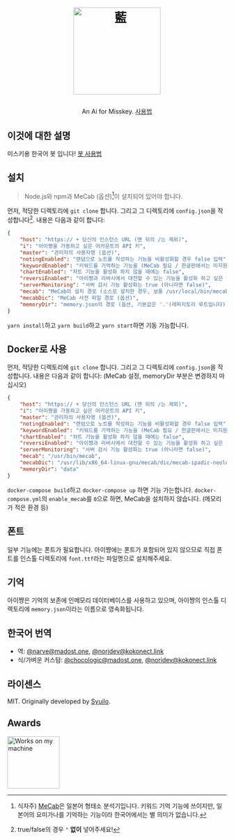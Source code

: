 <h1><p align="center"><img src="./ai.svg" alt="藍" height="200"></p></h1>
<p align="center">An Ai for Misskey. <a href="./torisetu.md">사용법</a></p>

## 이것에 대한 설명
미스키용 한국어 봇 입니다! [봇 사용법](./torisetu.md)

## 설치
> Node.js와 npm과 MeCab (옵션)[^1]이 설치되어 있어야 합니다.

[^1]: 식자주) [MeCab](https://github.com/taku910/mecab)은 일본어 형태소 분석기입니다. 키워드 기억 기능에 쓰이지만, 일본어의 요미가나를 기억하는 기능이라 한국어에서는 별 의미가 없습니다.

먼저, 적당한 디렉토리에 `git clone` 합니다.
그리고 그 디렉토리에 `config.json`을 작성합니다[^2]. 내용은 다음과 같이 합니다:

[^2]: true/false의 경우 `"` **없이** 넣어주세요!

``` json
{
	"host": "https:// + 당신의 인스턴스 URL (맨 뒤의 /는 제외)",
	"i": "아이쨩을 가동하고 싶은 어카운트의 API 키",
	"master": "관리자의 사용자명 (옵션)",
	"notingEnabled": "랜덤으로 노트를 작성하는 기능을 비활성화할 경우 false 입력",
	"keywordEnabled": "키워드를 기억하는 기능을 (MeCab 필요 / 한글판에서는 미지원) 활성화할 경우에는 true (아니라면 false)",
	"chartEnabled": "차트 기능을 활성화 하지 않을 때에는 false",
	"reversiEnabled": "아이쨩과 리버시에서 대전할 수 있는 기능을 활성화 하고 싶은 경우에 true (아니라면 false)",
	"serverMonitoring": "서버 감시 기능 활성화는 true (아니라면 false)",
	"mecab": "MeCab의 설치 경로 (소스로 설치한 경우, 보통 /usr/local/bin/mecab)",
	"mecabDic": "MeCab 사전 파일 경로 (옵션)",
	"memoryDir": "memory.json의 경로 (옵션, 기본값은 '.'(레파지토리 루트입니다))"
}
```
<!-- `npm install`하고 `npm run build`하고 `npm start`하면 기동 가능합니다. -->
`yarn install`하고 `yarn build`하고 `yarn start`하면 기동 가능합니다.

## Docker로 사용
먼저, 적당한 디렉토리에 `git clone` 합니다.
그리고 그 디렉토리에 `config.json`을 작성합니다. 내용은 다음과 같이 합니다:
(MeCab 설정, memoryDir 부분은 변경하지 마십시오)
``` json
{
	"host": "https:// + 당신의 인스턴스 URL (맨 뒤의 /는 제외)",
	"i": "아이쨩을 가동하고 싶은 어카운트의 API 키",
	"master": "관리자의 사용자명 (옵션)",
	"notingEnabled": "랜덤으로 노트를 작성하는 기능을 비활성화할 경우 false 입력",
	"keywordEnabled": "키워드를 기억하는 기능을 (MeCab 필요 / 한글판에서는 미지원) 활성화할 경우에는 true (아니라면 false)",
	"chartEnabled": "차트 기능을 활성화 하지 않을 때에는 false",
	"reversiEnabled": "아이쨩과 리버시에서 대전할 수 있는 기능을 활성화 하고 싶은 경우에 true (아니라면 false)",
	"serverMonitoring": "서버 감시 기능 활성화는 true (아니라면 false)",
	"mecab": "/usr/bin/mecab",
	"mecabDic": "/usr/lib/x86_64-linux-gnu/mecab/dic/mecab-ipadic-neologd/",
	"memoryDir": "data"
}
```
`docker-compose build`하고 `docker-compose up` 하면 기능 가는합니다.
`docker-compose.yml`의 `enable_mecab`를 `0`으로 하면, MeCab을 설치하지 않습니다. (메모리가 적은 환경 등)


## 폰트
일부 기능에는 폰트가 필요합니다. 아이쨩에는 폰트가 포함되어 있지 않으므로 직접 폰트를 인스톨 디렉토리에 `font.ttf`라는 파일명으로 설치해주세요.

## 기억
아이쨩은 기억의 보존에 인메모리 데이터베이스를 사용하고 있으며, 아이쨩의 인스톨 디렉토리에 `memory.json`이라는 이름으로 영속화됩니다.

## 한국어 번역
- 역: [@narve@madost.one](https://madost.one/@narve), [@noridev@kokonect.link](https://kokonect.link/@noridev)
- 식/가벼운 커스텀: [@chocologic@madost.one](https://madost.one/@chocologic), [@noridev@kokonect.link](https://kokonect.link/@noridev)

## 라이센스
MIT. Originally developed by [Syuilo](https://github.com/syuilo/ai).

## Awards
<img src="./WorksOnMyMachine.png" alt="Works on my machine" height="120">
